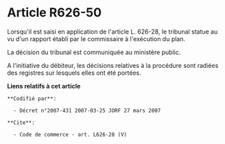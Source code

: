 # Article R626-50

Lorsqu'il est saisi en application de l'article L. 626-28, le tribunal statue au vu d'un rapport établi par le commissaire à
l'exécution du plan. 

La décision du tribunal est communiquée au ministère public. 

A l'initiative du débiteur, les décisions relatives à la procédure sont radiées des registres sur lesquels elles ont été
portées.

**Liens relatifs à cet article**

	**Codifié par**:

	  - Décret n°2007-431 2007-03-25 JORF 27 mars 2007

	**Cite**:

	  - Code de commerce - art. L626-28 (V)
